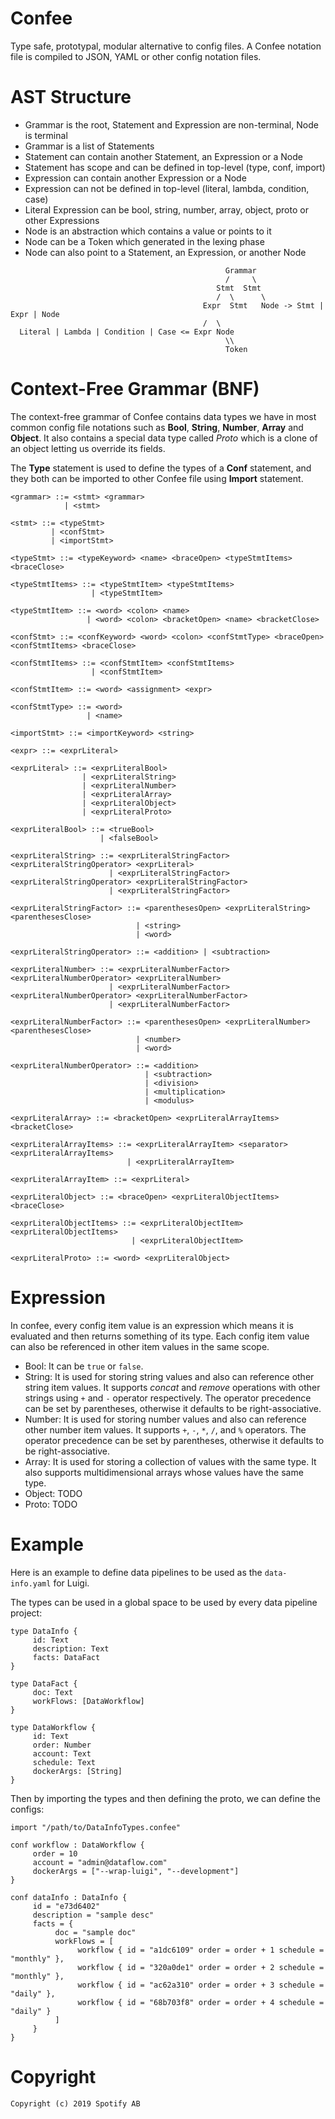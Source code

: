 Confee
===

Type safe, prototypal, modular alternative to config files. 
A Confee notation file is compiled to JSON, YAML or other config notation files.

AST Structure
===

- Grammar is the root, Statement and Expression are non-terminal, Node is terminal
- Grammar is a list of Statements
- Statement can contain another Statement, an Expression or a Node
- Statement has scope and can be defined in top-level (type, conf, import)
- Expression can contain another Expression or a Node
- Expression can not be defined in top-level (literal, lambda, condition, case)
- Literal Expression can be bool, string, number, array, object, proto or other Expressions
- Node is an abstraction which contains a value or points to it
- Node can be a Token which generated in the lexing phase
- Node can also point to a Statement, an Expression, or another Node

``` 
                                                Grammar
                                                /     \
                                              Stmt  Stmt
                                              /  \      \
                                           Expr  Stmt   Node -> Stmt | Expr | Node
                                           /  \
  Literal | Lambda | Condition | Case <= Expr Node
                                                \\
                                                Token
```

Context-Free Grammar (BNF)
===

The context-free grammar of Confee contains data types we have in most common config file notations
such as **Bool**, **String**, **Number**, **Array** and **Object**. 
It also contains a special data type called *Proto* which is a clone of an object letting us 
override its fields.

The **Type** statement is used to define the types of a **Conf** statement, and they both can be
imported to other Confee file using **Import** statement.

```
<grammar> ::= <stmt> <grammar>
            | <stmt>
            
<stmt> ::= <typeStmt>
         | <confStmt>
         | <importStmt>
         
<typeStmt> ::= <typeKeyword> <name> <braceOpen> <typeStmtItems> <braceClose>

<typeStmtItems> ::= <typeStmtItem> <typeStmtItems>
                  | <typeStmtItem>
                  
<typeStmtItem> ::= <word> <colon> <name>
                 | <word> <colon> <bracketOpen> <name> <bracketClose>

<confStmt> ::= <confKeyword> <word> <colon> <confStmtType> <braceOpen> <confStmtItems> <braceClose>

<confStmtItems> ::= <confStmtItem> <confStmtItems>
                  | <confStmtItem>
             
<confStmtItem> ::= <word> <assignment> <expr>

<confStmtType> ::= <word>
                 | <name>
                 
<importStmt> ::= <importKeyword> <string>

<expr> ::= <exprLiteral>

<exprLiteral> ::= <exprLiteralBool>
                | <exprLiteralString>
                | <exprLiteralNumber>
                | <exprLiteralArray>
                | <exprLiteralObject>
                | <exprLiteralProto>
                
<exprLiteralBool> ::= <trueBool>
                    | <falseBool>
                    
<exprLiteralString> ::= <exprLiteralStringFactor> <exprLiteralStringOperator> <exprLiteral>
                      | <exprLiteralStringFactor> <exprLiteralStringOperator> <exprLiteralStringFactor>
                      | <exprLiteralStringFactor>
                      
<exprLiteralStringFactor> ::= <parenthesesOpen> <exprLiteralString> <parenthesesClose>
                            | <string>
                            | <word>
                            
<exprLiteralStringOperator> ::= <addition> | <subtraction>

<exprLiteralNumber> ::= <exprLiteralNumberFactor> <exprLiteralNumberOperator> <exprLiteralNumber>
                      | <exprLiteralNumberFactor> <exprLiteralNumberOperator> <exprLiteralNumberFactor>
                      | <exprLiteralNumberFactor>
                      
<exprLiteralNumberFactor> ::= <parenthesesOpen> <exprLiteralNumber> <parenthesesClose>
                            | <number>
                            | <word>
                            
<exprLiteralNumberOperator> ::= <addition>
                              | <subtraction>
                              | <division>
                              | <multiplication>
                              | <modulus>
                              
<exprLiteralArray> ::= <bracketOpen> <exprLiteralArrayItems> <bracketClose>

<exprLiteralArrayItems> ::= <exprLiteralArrayItem> <separator> <exprLiteralArrayItems>
                          | <exprLiteralArrayItem>
                          
<exprLiteralArrayItem> ::= <exprLiteral>

<exprLiteralObject> ::= <braceOpen> <exprLiteralObjectItems> <braceClose>

<exprLiteralObjectItems> ::= <exprLiteralObjectItem> <exprLiteralObjectItems>
                           | <exprLiteralObjectItem>
                           
<exprLiteralProto> ::= <word> <exprLiteralObject> 
```

Expression
==

In confee, every config item value is an expression which means it is evaluated and then returns 
something of its type. Each config item value can also be referenced in other item values in the 
same scope.

- Bool: It can be `true` or `false`.
- String: It is used for storing string values and also can reference other string item values. 
  It supports *concat* and *remove* operations with other strings using `+` and `-` operator 
  respectively. The operator precedence can be set by parentheses, otherwise it defaults to
  be right-associative. 
- Number: It is used for storing number values and also can reference other number item values.
  It supports `+`, `-`, `*`, `/`, and `%` operators. The operator precedence can be set by 
  parentheses, otherwise it defaults to be right-associative.
- Array: It is used for storing a collection of values with the same type. It also supports
  multidimensional arrays whose values have the same type.
- Object: TODO
- Proto: TODO

Example
===

Here is an example to define data pipelines to be used as the `data-info.yaml` for Luigi.

The types can be used in a global space to be used by every data pipeline project:
```
type DataInfo {
     id: Text
     description: Text
     facts: DataFact
}

type DataFact {
     doc: Text
     workFlows: [DataWorkflow]
}

type DataWorkflow {
     id: Text
     order: Number
     account: Text
     schedule: Text
     dockerArgs: [String]
}
```

Then by importing the types and then defining the proto, we can define the configs:

```
import "/path/to/DataInfoTypes.confee"

conf workflow : DataWorkflow {
     order = 10
     account = "admin@dataflow.com"
     dockerArgs = ["--wrap-luigi", "--development"]
}

conf dataInfo : DataInfo {
     id = "e73d6402"
     description = "sample desc"
     facts = {
          doc = "sample doc"
          workFlows = [
               workflow { id = "a1dc6109" order = order + 1 schedule = "monthly" },
               workflow { id = "320a0de1" order = order + 2 schedule = "monthly" },
               workflow { id = "ac62a310" order = order + 3 schedule = "daily" },
               workflow { id = "68b703f8" order = order + 4 schedule = "daily" }
          ]
     }
}
```

Copyright
===

```
Copyright (c) 2019 Spotify AB
```
